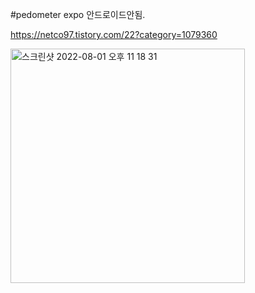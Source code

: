 #pedometer expo 안드로이드안됨.

https://netco97.tistory.com/22?category=1079360


<img width="375" alt="스크린샷 2022-08-01 오후 11 18 31" src="https://user-images.githubusercontent.com/101931428/182180414-2b4f3fd0-31b1-4b46-9cd5-dd8fe87c8a4a.png">
